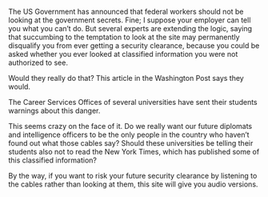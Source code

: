 The US Government has announced that federal workers should not be looking at the government secrets. Fine; I suppose your employer can tell you what you can’t do. But several experts are extending the logic, saying that succumbing to the temptation to look at the site may permanently disqualify you from ever getting a security clearance, because you could be asked whether you ever looked at classified information you were not authorized to see.

Would they really do that? This article in the Washington Post says they would.

The Career Services Offices of several universities have sent their students warnings about this danger.

This seems crazy on the face of it. Do we really want our future diplomats and intelligence officers to be the only people in the country who haven’t found out what those cables say? Should these universities be telling their students also not to read the New York Times, which has published some of this classified information?

By the way, if you want to risk your future security clearance by listening to the cables rather than looking at them, this site will give you audio versions.
